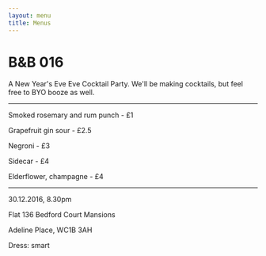 ```yaml
---
layout: menu
title: Menus
---
```


# B&B 016

A New Year's Eve Eve Cocktail Party. We'll be making cocktails, but feel free to BYO booze as well.


---

Smoked rosemary and rum punch - £1

Grapefruit gin sour - £2.5

Negroni - £3

Sidecar - £4

Elderflower, champagne - £4


---

30.12.2016, 8.30pm

Flat 136 Bedford Court Mansions

Adeline Place, WC1B 3AH

Dress: smart

